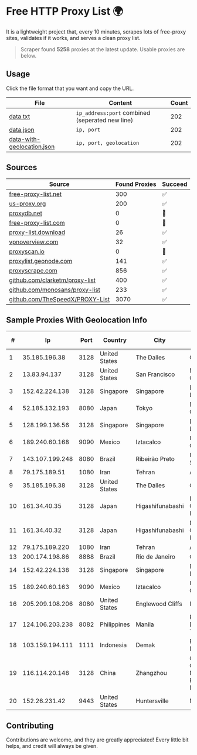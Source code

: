 
# Free HTTP Proxy List 🌍

It is a lightweight project that, every 10 minutes, scrapes lots of free-proxy sites, validates if it works, and serves a clean proxy list.


> Scraper found **5258** proxies at the latest update. Usable proxies are below.

## Usage

Click the file format that you want and copy the URL.


|File|Content|Count|
|----|-------|-----|
|[data.txt](https://raw.githubusercontent.com/themiralay/Proxy-List-World/master/data.txt)|`ip_address:port` combined (seperated new line)|202|
|[data.json](https://raw.githubusercontent.com/themiralay/Proxy-List-World/master/data.json)|`ip, port`|202|
|[data-with-geolocation.json](https://raw.githubusercontent.com/themiralay/Proxy-List-World/master/data-with-geolocation.json)|`ip, port, geolocation`|202|

## Sources

|Source|Found Proxies|Succeed|
|------|-------------|-------|
|[free-proxy-list.net](https://free-proxy-list.net)|300|✅|
|[us-proxy.org](https://www.us-proxy.org)|200|✅|
|[proxydb.net](http://proxydb.net)|0|🚫|
|[free-proxy-list.com](https://free-proxy-list.com/?page=&port=&type%5B%5D=http&type%5B%5D=https&up_time=0&search=Search)|0|🚫|
|[proxy-list.download](https://www.proxy-list.download/HTTP)|26|✅|
|[vpnoverview.com](https://vpnoverview.com/privacy/anonymous-browsing/free-proxy-servers)|32|✅|
|[proxyscan.io](https://www.proxyscan.io)|0|🚫|
|[proxylist.geonode.com](https://proxylist.geonode.com/api/proxy-list?limit=300&page=1&sort_by=lastChecked&sort_type=desc&protocols=http,https)|141|✅|
|[proxyscrape.com](https://api.proxyscrape.com/v2/?request=displayproxies&protocol=http&timeout=10000&country=all&ssl=all&anonymity=all)|856|✅|
|[github.com/clarketm/proxy-list](https://raw.githubusercontent.com/clarketm/proxy-list/master/proxy-list-raw.txt)|400|✅|
|[github.com/monosans/proxy-list](https://raw.githubusercontent.com/monosans/proxy-list/main/proxies/http.txt)|233|✅|
|[github.com/TheSpeedX/PROXY-List](https://raw.githubusercontent.com/TheSpeedX/PROXY-List/master/http.txt)|3070|✅|


## Sample Proxies With Geolocation Info

|#|Ip|Port|Country|City|Internet Service Provider|
|-|--|----|-------|----|-------------------------|
|1|35.185.196.38|3128|United States|The Dalles|Google LLC|
|2|13.83.94.137|3128|United States|San Francisco|Microsoft Corporation|
|3|152.42.224.138|3128|Singapore|Singapore|DigitalOcean, LLC|
|4|52.185.132.193|8080|Japan|Tokyo|Microsoft Corporation|
|5|128.199.136.56|3128|Singapore|Singapore|DigitalOcean, LLC|
|6|189.240.60.168|9090|Mexico|Iztacalco|Uninet S.A. de C.V.|
|7|143.107.199.248|8080|Brazil|Ribeirão Preto|Universidade De SAO Paulo|
|8|79.175.189.51|1080|Iran|Tehran|Afranet|
|9|35.185.196.38|3128|United States|The Dalles|Google LLC|
|10|161.34.40.35|3128|Japan|Higashifunabashi|NTT PC Communications, Inc.|
|11|161.34.40.32|3128|Japan|Higashifunabashi|NTT PC Communications, Inc.|
|12|79.175.189.220|1080|Iran|Tehran|Afranet|
|13|200.174.198.86|8888|Brazil|Rio de Janeiro|Claro S.A|
|14|152.42.224.138|3128|Singapore|Singapore|DigitalOcean, LLC|
|15|189.240.60.163|9090|Mexico|Iztacalco|Uninet S.A. de C.V.|
|16|205.209.108.206|8080|United States|Englewood Cliffs|Interserver, Inc|
|17|124.106.203.238|8082|Philippines|Manila|Philippine Long Distance Telephone Co.|
|18|103.159.194.111|1111|Indonesia|Demak|PT Giga Digital Nusantara|
|19|116.114.20.148|3128|China|Zhangzhou|CNC Group CHINA169 Neimeng Province Network|
|20|152.26.231.42|9443|United States|Huntersville|MCNC|



## Contributing

Contributions are welcome, and they are greatly appreciated! Every
little bit helps, and credit will always be given.

